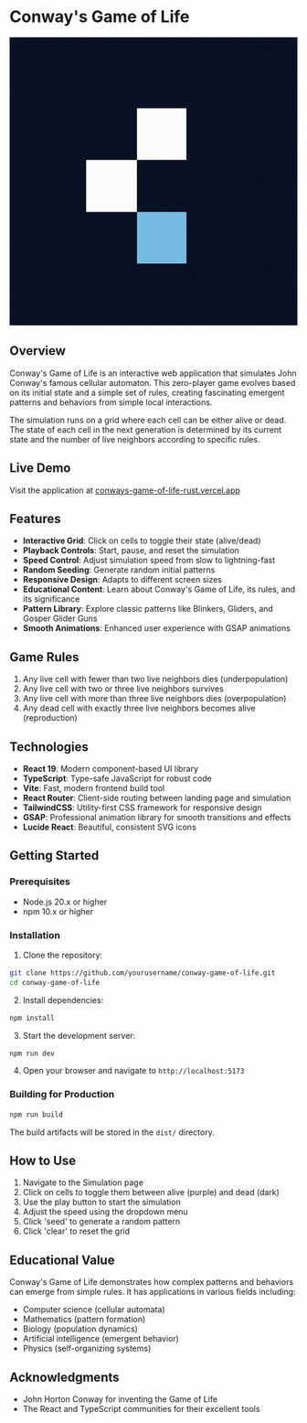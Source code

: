 # Conway's Game of Life

![Conway's Game of Life](public/logo.png)

## Overview

Conway's Game of Life is an interactive web application that simulates John Conway's famous cellular automaton. This zero-player game evolves based on its initial state and a simple set of rules, creating fascinating emergent patterns and behaviors from simple local interactions.

The simulation runs on a grid where each cell can be either alive or dead. The state of each cell in the next generation is determined by its current state and the number of live neighbors according to specific rules.

## Live Demo

Visit the application at [conways-game-of-life-rust.vercel.app](https://conways-game-of-life-rust.vercel.app)

## Features

- **Interactive Grid**: Click on cells to toggle their state (alive/dead)
- **Playback Controls**: Start, pause, and reset the simulation
- **Speed Control**: Adjust simulation speed from slow to lightning-fast
- **Random Seeding**: Generate random initial patterns
- **Responsive Design**: Adapts to different screen sizes
- **Educational Content**: Learn about Conway's Game of Life, its rules, and its significance
- **Pattern Library**: Explore classic patterns like Blinkers, Gliders, and Gosper Glider Guns
- **Smooth Animations**: Enhanced user experience with GSAP animations

## Game Rules

1. Any live cell with fewer than two live neighbors dies (underpopulation)
2. Any live cell with two or three live neighbors survives
3. Any live cell with more than three live neighbors dies (overpopulation)
4. Any dead cell with exactly three live neighbors becomes alive (reproduction)

## Technologies

- **React 19**: Modern component-based UI library
- **TypeScript**: Type-safe JavaScript for robust code
- **Vite**: Fast, modern frontend build tool
- **React Router**: Client-side routing between landing page and simulation
- **TailwindCSS**: Utility-first CSS framework for responsive design
- **GSAP**: Professional animation library for smooth transitions and effects
- **Lucide React**: Beautiful, consistent SVG icons


## Getting Started

### Prerequisites

- Node.js 20.x or higher
- npm 10.x or higher

### Installation

1. Clone the repository:
```bash
git clone https://github.com/yourusername/conway-game-of-life.git
cd conway-game-of-life
```

2. Install dependencies:
```bash
npm install
```

3. Start the development server:
```bash
npm run dev
```

4. Open your browser and navigate to `http://localhost:5173`

### Building for Production

```bash
npm run build
```

The build artifacts will be stored in the `dist/` directory.

## How to Use

1. Navigate to the Simulation page
2. Click on cells to toggle them between alive (purple) and dead (dark)
3. Use the play button to start the simulation
4. Adjust the speed using the dropdown menu
5. Click 'seed' to generate a random pattern
6. Click 'clear' to reset the grid

## Educational Value

Conway's Game of Life demonstrates how complex patterns and behaviors can emerge from simple rules. It has applications in various fields including:

- Computer science (cellular automata)
- Mathematics (pattern formation)
- Biology (population dynamics)
- Artificial intelligence (emergent behavior)
- Physics (self-organizing systems)

## Acknowledgments

- John Horton Conway for inventing the Game of Life
- The React and TypeScript communities for their excellent tools
